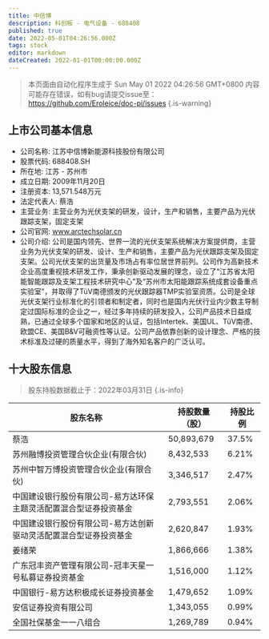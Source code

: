 ```yaml
---
title: 中信博
description: 科创板 - 电气设备 - 688408
published: true
date: 2022-05-01T04:26:56.000Z
tags: stock
editor: markdown
dateCreated: 2022-01-01T00:00:00.000Z
---
```


> 本页面由自动化程序生成于 Sun May 01 2022 04:26:56 GMT+0800
> 内容可能存在错误，如有bug请提交issue至：https://github.com/Eroleice/doc-pi/issues
{.is-warning}

## 上市公司基本信息
- 公司名称: 江苏中信博新能源科技股份有限公司
- 股票代码: 688408.SH
- 所在地: 江苏 - 苏州市
- 成立日期: 2009年11月20日
- 注册资本: 13,571.548万元
- 法定代表人: 蔡浩
- 主营业务: 主营业务为光伏支架的研发，设计，生产和销售，主要产品为光伏跟踪支架，固定支架
- 公司官网: www.arctechsolar.cn
- 公司介绍: 公司是国内领先、世界一流的光伏支架系统解决方案提供商，主营业务为光伏支架的研发、设计、生产和销售，主要产品为光伏跟踪支架及固定支架。公司光伏支架的出货量及市场占有率位居世界前列。公司作为高新技术企业高度重视技术研发工作，秉承创新驱动发展的理念，设立了“江苏省太阳能智能跟踪及支架工程技术研究中心”及“苏州市太阳能跟踪系统成套设备重点实验室”，并取得了TüV南德颁发的光伏跟踪器TMP实验室资质。公司是全球光伏支架行业标准化的引领者和制定者，同时也是国内光伏行业内少数主导制定过国际标准的企业之一，经过多年持续的研发投入，公司产品技术日益成熟，已通过全球多个国家和地区的认证，包括Intertek、美国UL、TüV南德、欧盟CE、美国B&V可融资性等认证。公司产品依靠创新的设计理念、严格的技术标准及过硬的质量水平，得到了海外知名客户的广泛认可。


## 十大股东信息
> 股东持股数据截止于：2022年03月31日
{.is-info}

| 股东名称 | 持股数量（股） | 持股比例 |
| --- | --- | --- |
| 蔡浩 | 50,893,679 | 37.5% |
| 苏州融博投资管理合伙企业(有限合伙) | 8,432,533 | 6.21% |
| 苏州中智万博投资管理合伙企业(有限合伙) | 3,346,517 | 2.47% |
| 中国建设银行股份有限公司-易方达环保主题灵活配置混合型证券投资基金 | 2,793,551 | 2.06% |
| 中国建设银行股份有限公司-易方达创新驱动灵活配置混合型证券投资基金 | 2,620,847 | 1.93% |
| 姜绪荣 | 1,866,666 | 1.38% |
| 广东冠丰资产管理有限公司-冠丰天星一号私募证券投资基金 | 1,516,000 | 1.12% |
| 中国银行-易方达积极成长证券投资基金 | 1,479,652 | 1.09% |
| 安信证券投资有限公司 | 1,343,055 | 0.99% |
| 全国社保基金一一八组合 | 1,269,789 | 0.94% |





